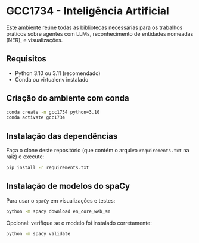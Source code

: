 # GCC1734 - Inteligência Artificial

Este ambiente reúne todas as bibliotecas necessárias para os trabalhos práticos sobre agentes com LLMs, reconhecimento de entidades nomeadas (NER), e visualizações.

## Requisitos

- Python 3.10 ou 3.11 (recomendado)
- Conda ou virtualenv instalado

## Criação do ambiente com conda

```bash
conda create -n gcc1734 python=3.10
conda activate gcc1734
```

## Instalação das dependências

Faça o clone deste repositório (que contém o arquivo `requirements.txt` na raiz) e execute:

```bash
pip install -r requirements.txt
```

## Instalação de modelos do spaCy

Para usar o `spaCy` em visualizações e testes:

```bash
python -m spacy download en_core_web_sm
```

Opcional: verifique se o modelo foi instalado corretamente:

```bash
python -m spacy validate
```
